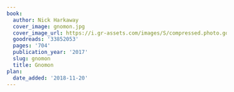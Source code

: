 ```yaml
---
book:
  author: Nick Harkaway
  cover_image: gnomon.jpg
  cover_image_url: https://i.gr-assets.com/images/S/compressed.photo.goodreads.com/books/1501464776l/33852053._SX98_.jpg
  goodreads: '33852053'
  pages: '704'
  publication_year: '2017'
  slug: gnomon
  title: Gnomon
plan:
  date_added: '2018-11-20'
---
```


